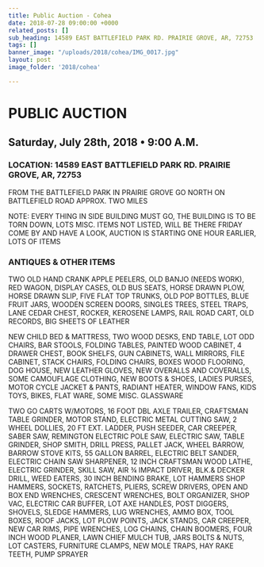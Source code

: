 ```yaml
---
title: Public Auction - Cohea
date: 2018-07-28 09:00:00 +0000
related_posts: []
sub_heading: 14589 EAST BATTLEFIELD PARK RD. PRAIRIE GROVE, AR, 72753
tags: []
banner_image: "/uploads/2018/cohea/IMG_0017.jpg"
layout: post
image_folder: '2018/cohea'

---
```

# PUBLIC AUCTION
## Saturday, July 28th, 2018 • 9:00 A.M.
### LOCATION: 14589 EAST BATTLEFIELD PARK RD. PRAIRIE GROVE, AR, 72753
FROM THE BATTLEFIELD PARK IN PRAIRIE GROVE GO NORTH ON BATTLEFIELD ROAD APPROX. TWO MILES

NOTE: EVERY THING IN SIDE BUILDING MUST GO, THE BUILDING IS TO BE TORN DOWN, LOTS MISC. ITEMS NOT LISTED, WILL BE THERE FRIDAY COME BY AND HAVE A LOOK, AUCTION IS STARTING ONE HOUR EARLIER, LOTS OF ITEMS

### ANTIQUES & OTHER ITEMS
TWO OLD HAND CRANK APPLE PEELERS, OLD BANJO (NEEDS WORK), RED WAGON, DISPLAY CASES, OLD BUS SEATS, HORSE DRAWN PLOW, HORSE DRAWN SLIP, FIVE FLAT TOP TRUNKS, OLD POP BOTTLES, BLUE FRUIT JARS, WOODEN SCREEN DOORS, SINGLES TREES, STEEL TRAPS, LANE CEDAR CHEST, ROCKER, KEROSENE LAMPS, RAIL ROAD CART, OLD RECORDS, BIG SHEETS OF LEATHER

NEW CHILD BED & MATTRESS, TWO WOOD DESKS, END TABLE, LOT ODD CHAIRS, BAR STOOLS, FOLDING TABLES, PAINTED WOOD CABINET, 4 DRAWER CHEST, BOOK SHELFS, GUN CABINETS, WALL MIRRORS, FILE CABINET, STACK CHAIRS, FOLDING CHAIRS, BOXES WOOD FLOORING, DOG HOUSE, NEW LEATHER GLOVES, NEW OVERALLS AND COVERALLS, SOME CAMOUFLAGE CLOTHING, NEW BOOTS & SHOES, LADIES PURSES, MOTOR CYCLE JACKET & PANTS, RADIANT HEATER, WINDOW FANS, KIDS TOYS, BIKES, FLAT WARE, SOME MISC. GLASSWARE

 TWO GO CARTS W/MOTORS, 16 FOOT DBL AXLE TRAILER, CRAFTSMAN TABLE GRINDER, MOTOR STAND, ELECTRIC METAL CUTTING SAW, 2 WHEEL DOLLIES, 20 FT EXT. LADDER, PUSH SEEDER, CAR CREEPER, SABER SAW, REMINGTON ELECTRIC POLE SAW, ELECTRIC SAW, TABLE GRINDER, SHOP SMITH, DRILL PRESS, PALLET JACK, WHEEL BARROW, BARROW STOVE KITS, 55 GALLON BARREL, ELECTRIC BELT SANDER, ELECTRIC CHAIN SAW SHARPENER, 12 INCH CRAFTSMAN WOOD LATHE, ELECTRIC GRINDER, SKILL SAW, AIR ¾ IMPACT DRIVER, BLK.& DECKER DRILL, WEED EATERS, 30 INCH BENDING BRAKE, LOT HAMMERS SHOP HAMMERS, SOCKETS, RATCHETS, PLIERS, SCREW DRIVERS, OPEN AND BOX END WRENCHES, CRESCENT WRENCHES, BOLT ORGANIZER, SHOP VAC, ELECTRIC CAR BUFFER, LOT AXE HANDLES, POST DIGGERS, SHOVELS, SLEDGE HAMMERS, LUG WRENCHES, AMMO BOX, TOOL BOXES, ROOF JACKS, LOT PLOW POINTS, JACK STANDS, CAR CREEPER, NEW CAR RIMS, PIPE WRENCHES, LOG CHAINS, CHAIN BOOMERS, FOUR INCH WOOD PLANER, LAWN CHIEF MULCH TUB, JARS BOLTS & NUTS, LOT CASTERS, FURNITURE CLAMPS, NEW MOLE TRAPS, HAY RAKE TEETH, PUMP SPRAYER